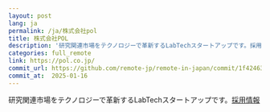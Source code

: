 ```yaml
---
layout: post
lang: ja
permalink: /ja/株式会社pol
title: 株式会社POL
description: '研究関連市場をテクノロジーで革新するLabTechスタートアップです。採用情報'
categories: full_remote
link: https://pol.co.jp/
commit_url: https://github.com/remote-jp/remote-in-japan/commit/1f42463fa278ec6976af90175ef27509a22908f0
commit_at:  2025-01-16
---
```


<p>研究関連市場をテクノロジーで革新するLabTechスタートアップです。<a href="https://pol.co.jp/recruit/">採用情報</a></p>
